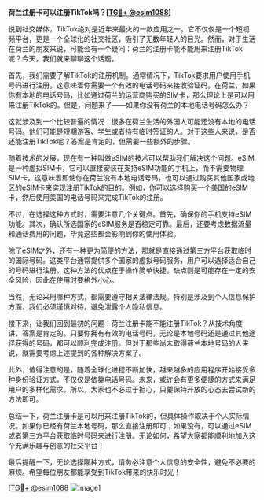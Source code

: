 **荷兰注册卡可以注册TikTok吗？[[TG💪+ @esim1088](https://t.me/s/esim1088)]**

说到社交媒体，TikTok绝对是近年来最火的一款应用之一。它不仅仅是一个短视频平台，更是一个全球化的社交社区，吸引了无数年轻人的目光。然而，对于生活在荷兰的朋友来说，可能会有一个疑问：荷兰的注册卡能不能用来注册TikTok呢？今天，我们就来聊聊这个话题。

首先，我们需要了解TikTok的注册机制。通常情况下，TikTok要求用户使用手机号码进行注册。这意味着你需要一个有效的电话号码来接收验证码。在荷兰，如果你有本地的电话号码，比如通过荷兰的运营商购买的SIM卡，那么理论上是可以用来注册TikTok的。但是，问题来了——如果你没有荷兰的本地电话号码怎么办？

这就涉及到一个比较普遍的情况：很多在荷兰生活的外国人可能还没有本地的电话号码。他们可能是短期游客、学生或者持有临时签证的人。对于这些人来说，是否还能注册TikTok呢？答案是肯定的，但需要一些额外的步骤。

随着技术的发展，现在有一种叫做eSIM的技术可以帮助我们解决这个问题。eSIM是一种虚拟SIM卡，它可以直接安装在支持eSIM功能的手机上，而不需要物理SIM卡。这意味着即使你在荷兰没有本地电话号码，也可以通过购买其他国家或地区的eSIM卡来实现注册TikTok的目的。例如，你可以选择购买一个美国的eSIM卡，然后使用美国的电话号码来完成TikTok的注册。

不过，在选择这种方式时，需要注意几个关键点。首先，确保你的手机支持eSIM功能。其次，确认所选国家的eSIM服务是否稳定可靠。最后，还要考虑数据流量和通话费用的问题，毕竟这些都会影响到你的使用体验。

除了eSIM之外，还有一种更为简便的方法，那就是直接通过第三方平台获取临时的国际号码。这类平台通常提供多个国家的虚拟号码服务，用户可以选择适合自己的号码进行注册。这种方法的优点在于操作简单快捷，缺点则是可能存在一定的安全风险，因此在使用时要格外小心。

当然，无论采用哪种方式，都需要遵守相关法律法规。特别是涉及到个人信息保护方面，我们必须谨慎对待，避免泄露个人隐私信息。

接下来，让我们回到最初的问题：荷兰注册卡能不能注册TikTok？从技术角度讲，答案是肯定的。只要你拥有有效的电话号码，无论是本地号码还是通过其他途径获得的号码，都可以顺利完成注册。但对于那些尚未取得荷兰本地号码的人来说，就需要考虑上述提到的各种解决方案了。

此外，值得注意的是，随着全球化进程不断加快，越来越多的应用程序开始接受多种身份验证方式，不仅仅是依靠电话号码。未来，或许会有更多便捷的方式来满足用户的多样化需求。所以，大家也不必过于担心，只要保持开放的心态去尝试新的方法即可。

总结一下，荷兰注册卡是可以用来注册TikTok的，但具体操作取决于个人实际情况。如果你已经有荷兰本地号码，那么直接注册即可；如果没有，可以通过eSIM或者第三方平台获取临时号码来进行注册。无论如何，希望大家都能顺利地加入这个充满乐趣与创意的社交平台！

最后提醒一下，无论选择哪种方式，请务必注意个人信息的安全性，避免不必要的麻烦。希望每位朋友都能享受到TikTok带来的快乐时光！

[[TG💪+ @esim1088](https://t.me/s/esim1088) ![Image](https://i.postimg.cc/4NQfJmqS/Snipaste-2025-05-13-00-14-12.png)]